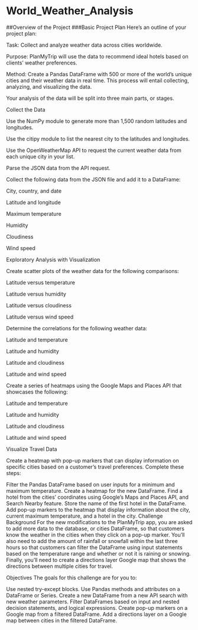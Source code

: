 # World_Weather_Analysis
##Overview of the Project
###Basic Project Plan
Here’s an outline of your project plan:

Task: Collect and analyze weather data across cities worldwide.

Purpose: PlanMyTrip will use the data to recommend ideal hotels based on clients’ weather preferences.

Method: Create a Pandas DataFrame with 500 or more of the world’s unique cities and their weather data in real time. This process will entail collecting, analyzing, and visualizing the data.

Your analysis of the data will be split into three main parts, or stages.

Collect the Data

Use the NumPy module to generate more than 1,500 random latitudes and longitudes.

Use the citipy module to list the nearest city to the latitudes and longitudes.

Use the OpenWeatherMap API to request the current weather data from each unique city in your list.

Parse the JSON data from the API request.

Collect the following data from the JSON file and add it to a DataFrame:

City, country, and date

Latitude and longitude

Maximum temperature

Humidity

Cloudiness

Wind speed

Exploratory Analysis with Visualization

Create scatter plots of the weather data for the following comparisons:

Latitude versus temperature

Latitude versus humidity

Latitude versus cloudiness

Latitude versus wind speed

Determine the correlations for the following weather data:

Latitude and temperature

Latitude and humidity

Latitude and cloudiness

Latitude and wind speed

Create a series of heatmaps using the Google Maps and Places API that showcases the following:

Latitude and temperature

Latitude and humidity

Latitude and cloudiness

Latitude and wind speed

Visualize Travel Data

Create a heatmap with pop-up markers that can display information on specific cities based on a customer’s travel preferences. Complete these steps:

Filter the Pandas DataFrame based on user inputs for a minimum and maximum temperature.
Create a heatmap for the new DataFrame.
Find a hotel from the cities’ coordinates using Google’s Maps and Places API, and Search Nearby feature.
Store the name of the first hotel in the DataFrame.
Add pop-up markers to the heatmap that display information about the city, current maximum temperature, and a hotel in the city.
Challenge
Background
For the new modifications to the PlanMyTrip app, you are asked to add more data to the database, or cities DataFrame, so that customers know the weather in the cities when they click on a pop-up marker. You’ll also need to add the amount of rainfall or snowfall within the last three hours so that customers can filter the DataFrame using input statements based on the temperature range and whether or not it is raining or snowing. Finally, you’ll need to create a directions layer Google map that shows the directions between multiple cities for travel.

Objectives
The goals for this challenge are for you to:

Use nested try-except blocks.
Use Pandas methods and attributes on a DataFrame or Series.
Create a new DataFrame from a new API search with new weather parameters.
Filter DataFrames based on input and nested decision statements, and logical expressions.
Create pop-up markers on a Google map from a filtered DataFrame.
Add a directions layer on a Google map between cities in the filtered DataFrame.








































